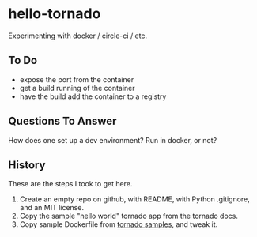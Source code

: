 # hello-tornado

Experimenting with docker / circle-ci / etc.

## To Do

- expose the port from the container
- get a build running of the container
- have the build add the container to a registry

## Questions To Answer

How does one set up a dev environment?  Run in docker, or not?

## History

These are the steps I took to get here.

1. Create an empty repo on github, with README, with Python .gitignore, and an MIT license.
1. Copy the sample "hello world" tornado app from the tornado docs.
1. Copy sample Dockerfile from [tornado samples](https://github.com/tornadoweb/tornado/tree/master/demos/blog), and tweak it.
